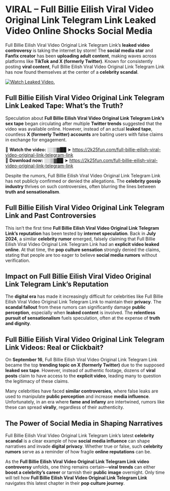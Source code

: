 # VIRAL – Full Billie Eilish Viral Video Original Link Telegram Link Leaked Video Online Shocks Social Media 

Full Billie Eilish Viral Video Original Link Telegram Link’s **leaked video controversy** is taking the internet by storm! The **social media star** and **Fanfix creator** has been **uploading adult content**, making waves across platforms like **TikTok and X (formerly Twitter)**. Known for consistently posting **viral content**, Full Billie Eilish Viral Video Original Link Telegram Link has now found themselves at the center of a **celebrity scandal**.  

[![Watch Leaked Video.](https://miro.medium.com/v2/resize:fit:828/format:webp/1*cilzJN44JGOrTw9NJCrNHA.gif "Watch Leaked Video")](https://2k25fun.com/full-billie-eilish-viral-video-original-link-telegram-link)

## **Full Billie Eilish Viral Video Original Link Telegram Link Leaked Tape: What’s the Truth?**  
Speculation about **Full Billie Eilish Viral Video Original Link Telegram Link’s sex tape** began circulating after multiple **Twitter trends** suggested that the video was available online. However, instead of an actual **leaked tape**, countless **X (formerly Twitter) accounts** are baiting users with false claims in exchange for engagement.  

🔹 **Watch the video:** ░░▒▓██ ➤ https://2k25fun.com/full-billie-eilish-viral-video-original-link-telegram-link  
🔹 **Download now:** ░░▒▓██ ➤ https://2k25fun.com/full-billie-eilish-viral-video-original-link-telegram-link  

Despite the rumors, Full Billie Eilish Viral Video Original Link Telegram Link has not publicly confirmed or denied the allegations. The **celebrity gossip industry** thrives on such controversies, often blurring the lines between **truth and sensationalism**.  

## **Full Billie Eilish Viral Video Original Link Telegram Link and Past Controversies**  
This isn’t the first time **Full Billie Eilish Viral Video Original Link Telegram Link’s reputation** has been tested by **internet speculation**. Back in **July 2024**, a similar **celebrity rumor** emerged, falsely claiming that Full Billie Eilish Viral Video Original Link Telegram Link had an **explicit video leaked online**. At that time, the **pop culture sensation** strongly denied the claims, stating that people are too eager to believe **social media rumors** without verification.  

## **Impact on Full Billie Eilish Viral Video Original Link Telegram Link’s Reputation**  
The **digital era** has made it increasingly difficult for celebrities like Full Billie Eilish Viral Video Original Link Telegram Link to maintain their **privacy**. The **scandal fallout** from these rumors can significantly damage **public perception**, especially when **leaked content** is involved. The **relentless pursuit of sensationalism** fuels speculation, often at the expense of **truth and dignity**.  

## **Full Billie Eilish Viral Video Original Link Telegram Link Videos: Real or Clickbait?**  
On **September 16**, Full Billie Eilish Viral Video Original Link Telegram Link became the top **trending topic on X (formerly Twitter)** due to the supposed **leaked sex tape**. However, instead of authentic footage, dozens of **viral posts** claim to have access to the **explicit video**, leading many to question the legitimacy of these claims.  

Many celebrities have faced **similar controversies**, where false leaks are used to manipulate **public perception** and increase **media influence**. Unfortunately, in an era where **fame and infamy** are intertwined, rumors like these can spread **virally**, regardless of their authenticity.  

## **The Power of Social Media in Shaping Narratives**  
Full Billie Eilish Viral Video Original Link Telegram Link’s latest **celebrity scandal** is a clear example of how **social media influence** can shape narratives and invade **digital privacy**. Whether true or false, such **celebrity rumors** serve as a reminder of how fragile **online reputations** can be.  

As the **Full Billie Eilish Viral Video Original Link Telegram Link video controversy** unfolds, one thing remains certain—**viral trends** can either **boost a celebrity’s career** or tarnish their **public image** overnight. Only time will tell how **Full Billie Eilish Viral Video Original Link Telegram Link** navigates this latest chapter in their **pop culture journey**. 